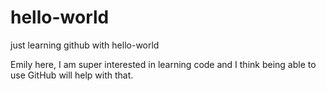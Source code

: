 # hello-world
just learning github with hello-world

Emily here, I am super interested in learning code and I think being able to use GitHub will help with that.
